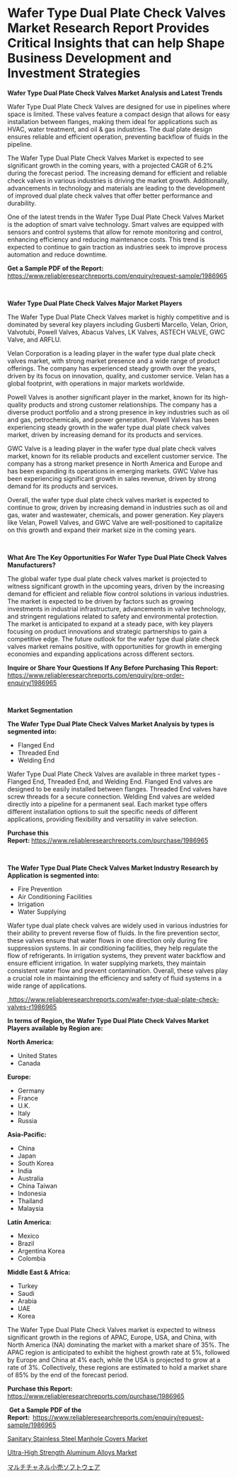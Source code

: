 <p><h1>Wafer Type Dual Plate Check Valves Market Research Report Provides Critical Insights that can help Shape Business Development and Investment Strategies</h1></p><p><strong>Wafer Type Dual Plate Check Valves Market Analysis and Latest Trends</strong></p>
<p><p>Wafer Type Dual Plate Check Valves are designed for use in pipelines where space is limited. These valves feature a compact design that allows for easy installation between flanges, making them ideal for applications such as HVAC, water treatment, and oil & gas industries. The dual plate design ensures reliable and efficient operation, preventing backflow of fluids in the pipeline.</p><p>The Wafer Type Dual Plate Check Valves Market is expected to see significant growth in the coming years, with a projected CAGR of 6.2% during the forecast period. The increasing demand for efficient and reliable check valves in various industries is driving the market growth. Additionally, advancements in technology and materials are leading to the development of improved dual plate check valves that offer better performance and durability.</p><p>One of the latest trends in the Wafer Type Dual Plate Check Valves Market is the adoption of smart valve technology. Smart valves are equipped with sensors and control systems that allow for remote monitoring and control, enhancing efficiency and reducing maintenance costs. This trend is expected to continue to gain traction as industries seek to improve process automation and reduce downtime.</p></p>
<p><strong>Get a Sample PDF of the Report:&nbsp;</strong> <a href="https://www.reliableresearchreports.com/enquiry/request-sample/1986965">https://www.reliableresearchreports.com/enquiry/request-sample/1986965</a></p>
<p>&nbsp;</p>
<p><strong>Wafer Type Dual Plate Check Valves Major Market Players</strong></p>
<p><p>The Wafer Type Dual Plate Check Valves market is highly competitive and is dominated by several key players including Gusberti Marcello, Velan, Orion, Valvotubi, Powell Valves, Abacus Valves, LK Valves, ASTECH VALVE, GWC Valve, and ARFLU.</p><p>Velan Corporation is a leading player in the wafer type dual plate check valves market, with strong market presence and a wide range of product offerings. The company has experienced steady growth over the years, driven by its focus on innovation, quality, and customer service. Velan has a global footprint, with operations in major markets worldwide.</p><p>Powell Valves is another significant player in the market, known for its high-quality products and strong customer relationships. The company has a diverse product portfolio and a strong presence in key industries such as oil and gas, petrochemicals, and power generation. Powell Valves has been experiencing steady growth in the wafer type dual plate check valves market, driven by increasing demand for its products and services.</p><p>GWC Valve is a leading player in the wafer type dual plate check valves market, known for its reliable products and excellent customer service. The company has a strong market presence in North America and Europe and has been expanding its operations in emerging markets. GWC Valve has been experiencing significant growth in sales revenue, driven by strong demand for its products and services.</p><p>Overall, the wafer type dual plate check valves market is expected to continue to grow, driven by increasing demand in industries such as oil and gas, water and wastewater, chemicals, and power generation. Key players like Velan, Powell Valves, and GWC Valve are well-positioned to capitalize on this growth and expand their market size in the coming years.</p></p>
<p>&nbsp;</p>
<p><strong>What Are The Key Opportunities For Wafer Type Dual Plate Check Valves Manufacturers?</strong></p>
<p><p>The global wafer type dual plate check valves market is projected to witness significant growth in the upcoming years, driven by the increasing demand for efficient and reliable flow control solutions in various industries. The market is expected to be driven by factors such as growing investments in industrial infrastructure, advancements in valve technology, and stringent regulations related to safety and environmental protection. The market is anticipated to expand at a steady pace, with key players focusing on product innovations and strategic partnerships to gain a competitive edge. The future outlook for the wafer type dual plate check valves market remains positive, with opportunities for growth in emerging economies and expanding applications across different sectors.</p></p>
<p><strong>Inquire or Share Your Questions If Any Before Purchasing This Report:</strong> <a href="https://www.reliableresearchreports.com/enquiry/pre-order-enquiry/1986965">https://www.reliableresearchreports.com/enquiry/pre-order-enquiry/1986965</a></p>
<p>&nbsp;</p>
<p><strong>Market Segmentation</strong></p>
<p><strong>The Wafer Type Dual Plate Check Valves Market Analysis by types is segmented into:</strong></p>
<p><ul><li>Flanged End</li><li>Threaded End</li><li>Welding End</li></ul></p>
<p><p>Wafer Type Dual Plate Check Valves are available in three market types - Flanged End, Threaded End, and Welding End. Flanged End valves are designed to be easily installed between flanges. Threaded End valves have screw threads for a secure connection. Welding End valves are welded directly into a pipeline for a permanent seal. Each market type offers different installation options to suit the specific needs of different applications, providing flexibility and versatility in valve selection.</p></p>
<p><strong>Purchase this Report:&nbsp;</strong><a href="https://www.reliableresearchreports.com/purchase/1986965">https://www.reliableresearchreports.com/purchase/1986965</a></p>
<p>&nbsp;</p>
<p><strong>The Wafer Type Dual Plate Check Valves Market Industry Research by Application is segmented into:</strong></p>
<p><ul><li>Fire Prevention</li><li>Air Conditioning Facilities</li><li>Irrigation</li><li>Water Supplying</li></ul></p>
<p><p>Wafer type dual plate check valves are widely used in various industries for their ability to prevent reverse flow of fluids. In the fire prevention sector, these valves ensure that water flows in one direction only during fire suppression systems. In air conditioning facilities, they help regulate the flow of refrigerants. In irrigation systems, they prevent water backflow and ensure efficient irrigation. In water supplying markets, they maintain consistent water flow and prevent contamination. Overall, these valves play a crucial role in maintaining the efficiency and safety of fluid systems in a wide range of applications.</p></p>
<p><a href="https://www.reliableresearchreports.com/wafer-type-dual-plate-check-valves-r1986965">&nbsp;https://www.reliableresearchreports.com/wafer-type-dual-plate-check-valves-r1986965</a></p>
<p><strong>In terms of Region, the Wafer Type Dual Plate Check Valves Market Players available by Region are:</strong></p>
<p>
    <p> <strong> North America: </strong>
        <ul>
            <li>United States</li>
            <li>Canada</li>
        </ul>
        </p> 
    <p> <strong> Europe: </strong>
        <ul>
            <li>Germany</li>
            <li>France</li>
            <li>U.K.</li>
            <li>Italy</li>
            <li>Russia</li>
        </ul>
        </p> 
    <p> <strong> Asia-Pacific: </strong>
        <ul>
            <li>China</li>
            <li>Japan</li>
            <li>South Korea</li>
            <li>India</li>
            <li>Australia</li>
            <li>China Taiwan</li>
            <li>Indonesia</li>
            <li>Thailand</li>
            <li>Malaysia</li>
        </ul>
        </p> 
    <p> <strong> Latin America: </strong>
        <ul>
            <li>Mexico</li>
            <li>Brazil</li>
            <li>Argentina Korea</li>
            <li>Colombia</li>
        </ul>
        </p> 
    <p> <strong> Middle East & Africa: </strong>
        <ul>
            <li>Turkey</li>
            <li>Saudi</li>
            <li>Arabia</li>
            <li>UAE</li>
            <li>Korea</li>
        </ul>
    </p>
    </p>
<p><p>The Wafer Type Dual Plate Check Valves market is expected to witness significant growth in the regions of APAC, Europe, USA, and China, with North America (NA) dominating the market with a market share of 35%. The APAC region is anticipated to exhibit the highest growth rate at 5%, followed by Europe and China at 4% each, while the USA is projected to grow at a rate of 3%. Collectively, these regions are estimated to hold a market share of 85% by the end of the forecast period.</p></p>
<p><strong>Purchase this Report: </strong><a href="https://www.reliableresearchreports.com/purchase/1986965">https://www.reliableresearchreports.com/purchase/1986965</a></p>
<p>&nbsp;<strong>Get a Sample PDF of the Report:&nbsp;&nbsp;</strong><a href="https://www.reliableresearchreports.com/enquiry/request-sample/1986965">https://www.reliableresearchreports.com/enquiry/request-sample/1986965</a></p>
<p><strong></strong></p>
<p><p><a href="https://github.com/vimar16th/Market-Research-Report-List-4/blob/main/sanitary-stainless-steel-manhole-covers-market.md">Sanitary Stainless Steel Manhole Covers Market</a></p><p><a href="https://acidic-farm-354.notion.site/Ultra-High-Strength-Aluminum-Alloys-Market-Analysis-Its-CAGR-Market-Segmentation-and-Global-Indust-fb8d0a930a4d4e0a84f961219233e9c9">Ultra-High Strength Aluminum Alloys Market</a></p><p><a href="https://github.com/dadanedu33/Market-Research-Report-List-1/blob/main/576651145077.md">マルチチャネル小売ソフトウェア</a></p></p>